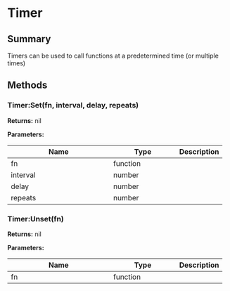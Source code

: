 
# Timer

## Summary

Timers can be used to call functions at a predetermined time (or multiple times)




## Methods


### Timer:Set(fn, interval, delay, repeats)



**Returns:** nil


**Parameters:**

<table data-full-width="false">
<thead><tr><th width="217">Name</th><th width="134">Type</th><th>Description</th></tr></thead>
<tbody><tr><td>fn</td><td>function</td><td></td></tr>
<tr><td>interval</td><td>number</td><td></td></tr>
<tr><td>delay</td><td>number</td><td></td></tr>
<tr><td>repeats</td><td>number</td><td></td></tr></tbody></table>






### Timer:Unset(fn)



**Returns:** nil


**Parameters:**

<table data-full-width="false">
<thead><tr><th width="217">Name</th><th width="134">Type</th><th>Description</th></tr></thead>
<tbody><tr><td>fn</td><td>function</td><td></td></tr></tbody></table>







